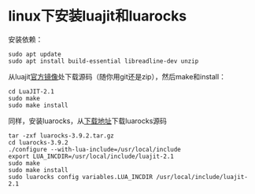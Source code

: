 # linux下安装luajit和luarocks

安装依赖：

```
sudo apt update
sudo apt install build-essential libreadline-dev unzip
```

从luajit[官方镜像](https://github.com/LuaJIT/LuaJIT)处下载源码（随你用git还是zip），然后make和install：

```
cd LuaJIT-2.1
sudo make
sudo make install
```

同样，安装luarocks，从[下载地址](https://luarocks.github.io/luarocks/releases/)下载luarocks源码

```
tar -zxf luarocks-3.9.2.tar.gz
cd luarocks-3.9.2
./configure --with-lua-include=/usr/local/include
export LUA_INCDIR=/usr/local/include/luajit-2.1
sudo make
sudo make install
sudo luarocks config variables.LUA_INCDIR /usr/local/include/luajit-2.1
```